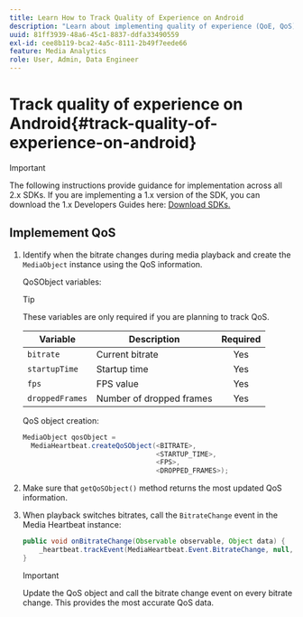 ```yaml
---
title: Learn How to Track Quality of Experience on Android
description: "Learn about implementing quality of experience (QoE, QoS) tracking using the Media SDK on Android."
uuid: 81ff3939-48a6-45c1-8837-ddfa33490559
exl-id: cee8b119-bca2-4a5c-8111-2b49f7eede66
feature: Media Analytics
role: User, Admin, Data Engineer
---
```

# Track quality of experience on Android{#track-quality-of-experience-on-android}

>[!IMPORTANT]
>
>The following instructions provide guidance for implementation across all 2.x SDKs. If you are implementing a 1.x version of the SDK, you can download the 1.x Developers Guides here: [Download SDKs.](/help/sdk-implement/download-sdks.md)

## Implemement QoS

1. Identify when the bitrate changes during media playback and create the `MediaObject` instance using the QoS information.

    QoSObject variables:
 
    >[!TIP]
    >
    >These variables are only required if you are planning to track QoS.
 
    | Variable | Description | Required |
    | --- | --- | :---: |
    | `bitrate` | Current bitrate | Yes |
    | `startupTime` | Startup time | Yes |
    | `fps` | FPS value | Yes |
    | `droppedFrames` | Number of dropped frames | Yes |
 
    QoS object creation:
 
    ```java
    MediaObject qosObject =  
      MediaHeartbeat.createQoSObject(<BITRATE>,  
                                     <STARTUP_TIME>,  
                                     <FPS>,  
                                     <DROPPED_FRAMES>);
    ```

1. Make sure that `getQoSObject()` method returns the most updated QoS information. 
1. When playback switches bitrates, call the `BitrateChange` event in the Media Heartbeat instance: 

    ```java
    public void onBitrateChange(Observable observable, Object data) {  
        _heartbeat.trackEvent(MediaHeartbeat.Event.BitrateChange, null, null); 
    } 
    ```

    >[!IMPORTANT]
    >
    >Update the QoS object and call the bitrate change event on every bitrate change. This provides the most accurate QoS data.
